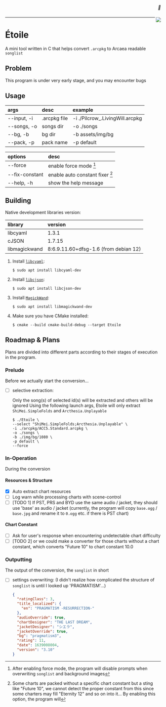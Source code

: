 <h5 align="right"> 💫 </h5>
<img src="https://arcaea.lowiro.com/img/11_icon.d91d4854.png" align="right" />

---

# Étoile

A mini tool written in C that helps convert `.arcpkg` to Arcaea readable `songlist`

## Problem

This program is under very early stage, and you may encounter bugs

## Usage

| args        | desc         | example                         |
|:------------|:-------------|:--------------------------------|
| --input, -i | .arcpkg file | -i ./Pilcrow_.LivingWill.arcpkg |
| --songs, -o | songs dir    | -o ./songs                      |
| --bg, -b    | bg dir       | -b assets/img/bg                |
| --pack, -p  | pack name    | -p default                      |

| options        | desc                            |
|:---------------|:--------------------------------|
| --force        | enable force mode [^1]          |
| --fix-constant | enable auto constant fixer [^2] |
| --help, -h     | show the help message           |

[^1]: After enabling force mode, the program will disable prompts when overwriting `songlist` and background images
[^2]: Some charts are packed without a specific chart constant but a sting like "Future 10", we cannot detect the proper constant from this
since some charters may fill "Eternity 12" and so on into it... By enabling this option, the program will

## Building

Native development libraries version:

| library       | version                               |
|:--------------|:--------------------------------------|
| libcyaml      | 1.3.1                                 |
| cJSON         | 1.7.15                                |
| libmagickwand | 8:6.9.11.60+dfsg-1.6 (from debian 12) |

1. Install [`libcyaml`](https://github.com/tlsa/libcyaml):

   ```shell
   $ sudo apt install libcyaml-dev
   ```

2. Install [`libcjson`](https://github.com/DaveGamble/cJSON/):

   ```shell
   $ sudo apt install libcjson-dev
   ```

3. Install [`MagickWand`](http://www.imagemagick.org/script/magick-wand.php):

   ```shell
   $ sudo apt install libmagickwand-dev
   ```

4. Make sure you have CMake installed:

   ```shell
   $ cmake --build cmake-build-debug --target Etoile
   ```

## Roadmap & Plans

Plans are divided into different parts according to their stages of execution in the program.

### Prelude

Before we actually start the conversion...

- [ ] selective extraction:

  Only the song(s) of selected id(s) will be extracted and others will be ignored
  Using the following launch args, Etoile will only extract `ShiMei.SimpleFolds` and  `Arcthesia.Unplayable`

    ```shell
    $ ./Etoile \
    --select "ShiMei.SimpleFolds;Arcthesia.Unplayable" \
    -i ./arcpkg/ACC5.Standard.arcpkg \
    -o ./songs \
    -b ./img/bg/1080 \
    -p default \
    --force
    ```

### In-Operation

During the conversion

#### Resources & Structure

- [x] Auto extract chart resources
- [ ] Log warn while processing charts with scene-control
- [ ] [TODO 1] If PST, PRS and BYD use the same audio / jacket, they should use 'base' as audio / jacket (currently, the program will
  copy `base.ogg` / `base.jpg` and rename it to `0.ogg` etc. if there is PST chart)

#### Chart Constant

- [ ] Ask for user's response when encountering undetectable chart difficulty
- [ ] [TODO 2] or we could make a converter for those charts without a chart constant, which converts "Future 10" to chart constant 10.0

### Outputting

The output of the conversion, the `songlist` in short

- [ ] settings overwriting: (I didn't realize how complicated the structure of `songlist` is until I looked up 'PRAGMATISM'...)

    ```json
    {
      "ratingClass": 3,
      "title_localized": {
        "en": "PRAGMATISM -RESURRECTION-"
      },
      "audioOverride": true,
      "chartDesigner": "THE LAST DREAM",
      "jacketDesigner": "シエラ",
      "jacketOverride": true,
      "bg": "pragmatism3",
      "rating": 11,
      "date": 1639008004,
      "version": "3.10"
    } 
    ```
